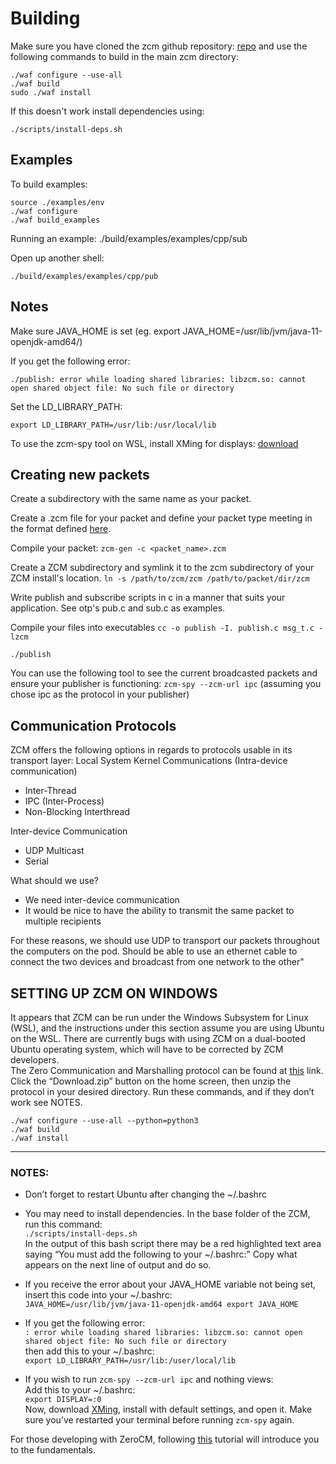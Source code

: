 # Building

Make sure you have cloned the zcm github repository: [repo](https://github.com/ZeroCM/zcm) and use the following commands to build in the main zcm directory:

	./waf configure --use-all
	./waf build
	sudo ./waf install

If this doesn't work install dependencies using:

	./scripts/install-deps.sh

## Examples

To build examples:

	source ./examples/env
	./waf configure
	./waf build_examples

Running an example:
	./build/examples/examples/cpp/sub

Open up another shell:

	./build/examples/examples/cpp/pub

## Notes

Make sure JAVA_HOME is set (eg. export JAVA_HOME=/usr/lib/jvm/java-11-openjdk-amd64/)

If you get the following error: 

	./publish: error while loading shared libraries: libzcm.so: cannot open shared object file: No such file or directory

Set the LD_LIBRARY_PATH:

	export LD_LIBRARY_PATH=/usr/lib:/usr/local/lib

To use the zcm-spy tool on WSL, install XMing for displays: [download](https://sourceforge.net/projects/xming/)

## Creating new packets
Create a subdirectory with the same name as your packet.

Create a .zcm file for your packet and define your packet type meeting in the format defined [here](https://zerocm.github.io/zcm/docs/tutorial.html).

Compile your packet: `zcm-gen -c <packet_name>.zcm`

Create a ZCM subdirectory and symlink it to the zcm subdirectory of your ZCM install's location.
`ln -s /path/to/zcm/zcm /path/to/packet/dir/zcm`


Write publish and subscribe scripts in c in a manner that suits your application. See otp's pub.c and sub.c  as examples.


Compile your files into executables `cc -o publish -I. publish.c msg_t.c -lzcm`

`./publish`


You can use the following tool to see the current broadcasted packets and ensure your publisher is functioning: `zcm-spy --zcm-url ipc` (assuming you chose ipc as the protocol in your publisher)


## Communication Protocols
ZCM offers the following options in regards to protocols usable in its transport layer:
Local System Kernel Communications (Intra-device communication)
- Inter-Thread
- IPC (Inter-Process)
- Non-Blocking Interthread

Inter-device Communication
- UDP Multicast
- Serial


What should we use?
- We need inter-device communication
- It would be nice to have the ability to transmit the same packet to multiple recipients


For these reasons, we should use UDP to transport our packets throughout the computers on the pod. Should be able to use an ethernet cable to connect the two devices and broadcast from one network to the other"




## SETTING UP ZCM ON WINDOWS

It appears that ZCM can be run under the Windows Subsystem for Linux (WSL), and the instructions under this section assume you are using Ubuntu on the WSL.  There are currently bugs with using ZCM on a dual-booted Ubuntu operating system, which will have to be corrected by ZCM developers.\
The Zero Communication and Marshalling protocol can be found at [this](http://zerocm.github.io/zcm/index.html) link.  Click the “Download.zip” button on the home screen, then unzip the protocol in your desired directory.  Run these commands, and if they don’t work see NOTES.
```
./waf configure --use-all --python=python3
./waf build
./waf install
```
---
### NOTES:
-	Don’t forget to restart Ubuntu after changing the ~/.bashrc

-	You may need to install dependencies.  In the base folder of the ZCM, run this command:\
`./scripts/install-deps.sh`\
In the output of this bash script there may be a red highlighted text area saying “You must add the following to your ~/.bashrc:”   Copy what appears on the next line of output and do so.

-	If you receive the error about your JAVA_HOME variable not being set, insert this code into your ~/.bashrc:\
`JAVA_HOME=/usr/lib/jvm/java-11-openjdk-amd64
export JAVA_HOME`

-	If you get the following error:\
`: error while loading shared libraries: libzcm.so: cannot open shared object file: No such file or directory`\
then add this to your ~/.bashrc:\
`export LD_LIBRARY_PATH=/usr/lib:/user/local/lib`

-	If you wish to run `zcm-spy --zcm-url ipc` and nothing views:\
Add this to your ~/.bashrc:\
`export DISPLAY=:0`\
Now, download [XMing](https://sourceforge.net/projects/xming/), install with default settings, and open it.  Make sure you’ve restarted your terminal before running `zcm-spy` again.

For those developing with ZeroCM, following [this](http://zerocm.github.io/zcm/docs/tutorial.html) tutorial will introduce you to the fundamentals.






